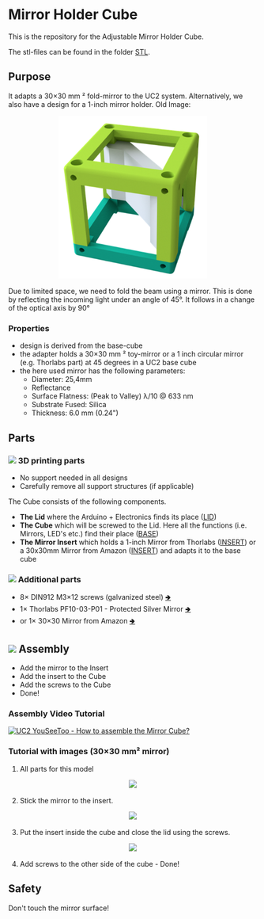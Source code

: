 # Mirror Holder Cube
This is the repository for the Adjustable Mirror Holder Cube.

The stl-files can be found in the folder [STL](./STL).

## Purpose
It adapts a 30×30 mm ² fold-mirror to the UC2 system. Alternatively, we also have a design for a 1-inch mirror holder.
Old Image:
<p align="center">
<img src="./IMAGES/Assembly_Cube_Mirror_Tilt.png" width="300">
</p>

Due to limited space, we need to fold the beam using a mirror. This is done by reflecting the incoming light under an angle of 45°. It follows in a change of the optical axis by 90°

### Properties
* design is derived from the base-cube
* the adapter holds a 30×30 mm ² toy-mirror or a 1 inch circular mirror (e.g. Thorlabs part) at 45 degrees in a UC2 base cube
* the here used mirror has the following parameters:
	* Diameter: 25,4mm
	* Reflectance
	* Surface Flatness: (Peak to Valley) λ/10 @ 633 nm
	* Substrate Fused: Silica
	* Thickness: 6.0 mm (0.24")

## Parts

### <img src="../IMAGES/P.png" height="40"> 3D printing parts
* No support needed in all designs
* Carefully remove all support structures (if applicable)

The Cube consists of the following components.

* **The Lid** where the Arduino + Electronics finds its place ([LID](./STL/10_Lid_1x1_v2.stl))
* **The Cube** which will be screwed to the Lid. Here all the functions (i.e. Mirrors, LED's etc.) find their place ([BASE](./STL/10_Cube_1x1_v2.stl))
* **The Mirror Insert** which holds a 1-inch Mirror from Thorlabs ([INSERT](./STL/20_Cube_Insert_Mirror_Holder_30x30Mirror_v2.stl)) or a 30x30mm Mirror from Amazon ([INSERT](./STL/20_Cube_Insert_Mirror_Holder_v2.stl)) and adapts it to the base cube

### <img src="./IMAGES/B.png" height="40"> Additional parts
* 8× DIN912 M3×12 screws (galvanized steel) [🢂](https://eshop.wuerth.de/Zylinderschraube-mit-Innensechskant-SHR-ZYL-ISO4762-88-IS25-A2K-M3X12/00843%20%2012.sku/de/DE/EUR/)
* 1× Thorlabs PF10-03-P01 - Protected Silver Mirror [🢂](https://www.thorlabs.com/newgrouppage9.cfm?objectgroup_id=903)
* or 1× 30×30 Mirror from Amazon [🢂](https://www.amazon.de/Rayher-14548606-Spiegelmosaik-selbstklebend-SB-Btl/dp/B008KJ8438/ref=pd_bxgy_201_img_3/258-8761405-4543762?_encoding=UTF8&pd_rd_i=B008KJ8438&pd_rd_r=80fd534c-997b-4a19-b91a-9bf38dbf4ade&pd_rd_w=4DEXV&pd_rd_wg=7SLRE&pf_rd_p=98c98f04-e797-4e4b-a352-48f7266a41af&pf_rd_r=N95R9S45MNSYNQX2BAJE&psc=1&refRID=N95R9S45MNSYNQX2BAJE)


## <img src="./IMAGES/A.png" height="40"> Assembly
* Add the mirror to the Insert
* Add the insert to the Cube
* Add the screws to the Cube
* Done!

### Assembly Video Tutorial
[![UC2 YouSeeToo - How to assemble the Mirror Cube?](./IMAGES/UC2-Assembly_Cube_Mirror_45.png)](https://www.youtube.com/watch?v=IG7ws6ZtL6E)


### Tutorial with images (30×30 mm² mirror)

1. All parts for this model
<p align="center">
<img src="./IMAGES/CUBE_MIRRORMOUNT_45_0.jpg" width="300">
</p>

2. Stick the mirror to the insert.
<p align="center">
<img src="./IMAGES/CUBE_MIRRORMOUNT_45_1.jpg" width="300">
</p>

3. Put the insert inside the cube and close the lid using the screws.
<p align="center">
<img src="./IMAGES/CUBE_MIRRORMOUNT_45_2.jpg" width="300">
</p>

4. Add screws to the other side of the cube - Done!

## Safety
Don't touch the mirror surface!
